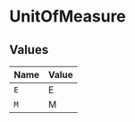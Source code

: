 # UnitOfMeasure


## Values

| Name  | Value |
| ----- | ----- |
| `E`   | E     |
| `M`   | M     |